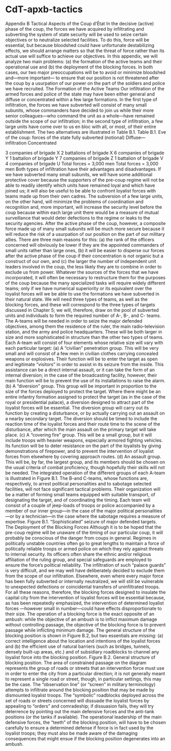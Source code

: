 # CdT-apxb-tactics

Appendix B
Tactical Aspects of the Coup d’État
In the decisive (active) phase of the coup, the forces we have acquired by
infiltrating and subverting the system of state security will be used to seize
certain objectives or to neutralize selected facilities. To do this, force will be
essential, but because bloodshed could have unfortunate destabilizing effects, we
should arrange matters so that the threat of force rather than its actual use will
suffice to achieve our objectives. In this appendix, we will analyze two main
problems: (a) the formation of the active teams and their operational use and (b)
the deployment of the blocking forces. In both cases, our two major
preoccupations will be to avoid or minimize bloodshed and—more important—
to ensure that our position is not threatened after the coup by a usurpation of our
power on the part of the soldiers and police we have recruited.
The Formation of the Active Teams
Our infiltration of the armed forces and police of the state may have been either
general and diffuse or concentrated within a few large formations. In the first
type of infiltration, the forces we have subverted will consist of many small
subunits, whose commanders have decided to join us while their more senior
colleagues—who command the unit as a whole—have remained outside the
scope of our infiltration; in the second type of infiltration, a few large units have
come over to us en bloc with all, or most, of their entire establishment. The two
alternatives are illustrated in Table B.1.
Table B.1.  Eve of the coup: forces of the state fully subverted (notional)
Diffuse—infiltration
Concentrated
 
3 companies of brigade X 2 battalions of brigade X
6 companies of brigade Y 1 battalion of brigade Y
7 companies of brigade Z
1 battalion of brigade V
4 companies of brigade U
Total forces = 3,000 men
Total forces = 3,000 men
Both types of infiltration have their advantages and disadvantages. If we have
subverted many small subunits, we will have some additional protective cover
because the supporters of the pre-coup regime will not be able to readily identify
which units have remained loyal and which have joined us; it will also be useful
to be able to confront loyalist forces with teams made up from their own cadres.
The subversion of a few large units, on the other hand, will minimize the
problems of coordination and recognition and, more important, will increase the
security level before the coup because within each large unit there would be a
measure of mutual surveillance that would deter defections to the regime or
leaks to the security agencies. After the active phase of the coup, however, a
composite force made up of many small subunits will be much more secure
because it will reduce the risk of a usurpation of our position on the part of our
military allies. There are three main reasons for this: (a) the rank of the officers
concerned will obviously be lower if they are the appointed commanders of
small units rather than large ones, (b) it will be easier to disperse our forces after
the active phase of the coup if their concentration is not organic but a construct
of our own, and (c) the larger the number of independent unit leaders involved in
the coup, the less likely they are to combine in order to exclude us from power.
Whatever the sources of the forces that we have incorporated, it will often be
necessary to restructure them for the purposes of the coup because the many
specialized tasks will require widely different teams; only if we have numerical
superiority or its equivalent over the loyalist forces will we be able to use the
formations we have subverted in their natural state. We will need three types of
teams, as well as the blocking forces, and these will correspond to the three types
of targets discussed in Chapter 5; we will, therefore, draw on the pool of
subverted units and individuals to form the required number of A-, B-, and C-
teams.
The A-teams will be needed in order to seize the major defended objectives,
among them the residence of the ruler, the main radio-television station, and the
army and police headquarters. These will be both larger in size and more
sophisticated in structure than the other two types of teams. Each A-team will
consist of four elements whose relative size will vary with each particular target:
(a) A “civilian” penetration group. This will be very small and will
consist of a few men in civilian clothes carrying concealed weapons
or explosives. Their function will be to enter the target as open and
legitimate “visitors” in order to assist in its seizure from the inside.
This assistance can be a direct internal assault, or it can take the form
of an internal diversion; in the case of the broadcasting facility,
however, their main function will be to prevent the use of its
installations to raise the alarm.
(b) A “diversion” group. This group will be important in proportion to
the size of the forces deployed to protect the target. Where there
might be an entire infantry formation assigned to protect the target
(as in the case of the royal or presidential palace), a diversion
designed to attract part of the loyalist forces will be essential. The
diversion group will carry out its function by creating a disturbance,
or by actually carrying out an assault on a nearby secondary target.
The diversion should be timed to include the reaction time of the
loyalist forces and their route time to the scene of the disturbance,
after which the main assault on the primary target will take place.
(c) A “covering fire” group. This will be a small group, but it will
include troops with heavier weapons, especially armored fighting
vehicles. Its function will be to deter resistance on the part of the
loyalists by giving demonstrations of firepower, and to prevent the
intervention of loyalist forces from elsewhere by covering approach
routes.
(d) An assault group. This will be, by far, the largest group, and its
members should be chosen on the usual criteria of combat
proficiency, though hopefully their skills will not be needed.
The integrated operation of the different groups of each A-team is illustrated
in Figure B.1.
The B-and C-teams, whose functions are, respectively, to arrest political
personalities and to sabotage selected facilities, will not face significant tactical
problems. Their organization will be a matter of forming small teams equipped
with suitable transport, of designating the target, and of coordinating the timing.
Each team will consist of a couple of jeep-loads of troops or police accompanied
by a member of our inner group—in the case of the major political personalities
—or by a technician—in the case where the sabotage requires a measure of
expertise.
Figure B.1.  “Sophisticated” seizure of major defended targets.
The Deployment of the Blocking Forces
Although it is to be hoped that the pre-coup regime will be unaware of the
timing of our particular coup, it will probably be conscious of the danger from
coups in general. Regimes in politically unstable countries often go to great
lengths to maintain a force of politically reliable troops or armed police on
which they rely against threats to internal security. Its officers often share the
ethnic and/or religious affiliation of the ruling group, and special safeguards are
employed to ensure the force’s political reliability. The infiltration of such
“palace guards” is very difficult, and we may well have deliberately decided to
exclude them from the scope of our infiltration. Elsewhere, even where every
major force has been fully subverted or internally neutralized, we will still be
vulnerable to unexpected defections or coincidental transfers of uninfiltrated
troops. For all these reasons, therefore, the blocking forces designed to insulate
the capital city from the intervention of loyalist forces will be essential because,
as has been repeatedly emphasized, the intervention of determined loyalist forces
—however small in number—could have effects disproportionate to their size.
The operation of a blocking force is the exact opposite of an ambush: while
the objective of an ambush is to inflict maximum damage without controlling
passage, the objective of the blocking force is to prevent passage while inflicting
minimum damage. The general structure of the blocking position is shown in
Figure B.2, but two essentials are missing: (a) correct intelligence about the
location and intentions of the loyalist forces and (b) the efficient use of natural
barriers (such as bridges, tunnels, densely built-up areas, etc.) and of subsidiary
roadblocks to channel any loyalist force into the blocking position.
Figure B.2.  General structure of blocking position.
The area of constrained passage on the diagram represents the group of roads
or streets that an intervention force must use in order to enter the city from a
particular direction; it is not generally meant to represent a single road or street,
though, in particular settings, this may be the case.
The “observation line” (or “screen” in military terminology) attempts to
infiltrate around the blocking position that may be made by dismounted loyalist
troops. The “symbolic” roadblocks deployed across the set of roads or streets
concerned will dissuade the loyalist forces by appealing to “orders” and
comradeship; if dissuasion fails, they will try deterrence by pointing out the
main defensive forces and the anti-tank positions (or the tanks if available). The
operational leadership of the main defensive forces, the “teeth” of the blocking
position, will have to be chosen carefully to ensure a determined defense if force
is in fact used by the loyalist troops; they must also be made aware of the
damaging consequences that might ensue if the blocking position degenerates
into an ambush.
